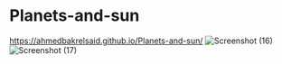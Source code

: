 # Planets-and-sun
https://ahmedbakrelsaid.github.io/Planets-and-sun/
![Screenshot (16)](https://user-images.githubusercontent.com/110904019/198327765-62011b2c-d55c-4fca-b1b2-00bfef227896.png)
![Screenshot (17)](https://user-images.githubusercontent.com/110904019/198327988-3e60b9b4-67a9-46c8-8fd1-9c3e25816e5e.png)
